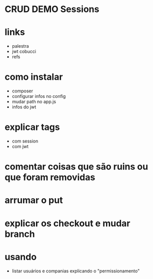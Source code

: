 # CRUD DEMO Sessions

# links
- palestra
- jwt cobucci
- refs

# como instalar
- composer
- configurar infos no config
- mudar path no app.js
- infos do jwt

# explicar tags
- com session
- com jwt

# comentar coisas que são ruins ou que foram removidas

# arrumar o put

# explicar os checkout e mudar branch

# usando
- listar usuários e companias explicando o "permissionamento"




